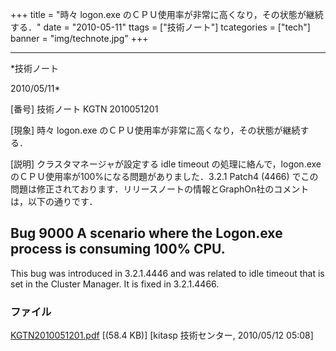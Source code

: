 ﻿+++
title = "時々 logon.exe のＣＰＵ使用率が非常に高くなり，その状態が継続する．"
date = "2010-05-11"
ttags = ["技術ノート"]
tcategories = ["tech"]
banner = "img/technote.jpg"
+++

-----------------------------------------------------------------------------------------------------------------------------

*技術ノート

2010/05/11*


[番号]
技術ノート KGTN 2010051201

[現象]
時々 logon.exe のＣＰＵ使用率が非常に高くなり，その状態が継続する．

[説明]
クラスタマネージャが設定する idle timeout の処理に絡んで，logon.exe
のＣＰＵ使用率が100%になる問題がありました．3.2.1 Patch4 (4466)
でこの問題は修正されております．リリースノートの情報とGraphOn社のコメントは，以下の通りです．

Bug 9000
A scenario where the Logon.exe process is consuming 100% CPU.
---
This bug was introduced in 3.2.1.4446 and was related to idle timeout
that is set in the Cluster Manager. It is fixed in 3.2.1.4466.


### ファイル

 
 


[KGTN2010051201.pdf](http://techreport.kitasp.net/attachments/download/164/KGTN2010051201.pdf)
 [(58.4 KB)] [kitasp 技術センター, 2010/05/12
05:08]


 


 

